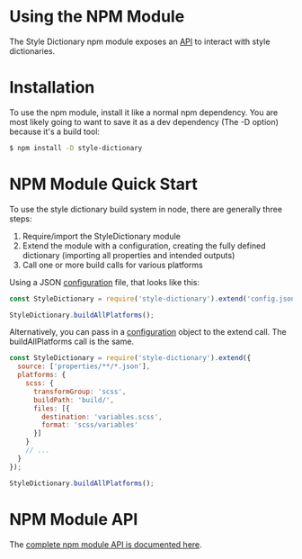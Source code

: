 # Using the NPM Module

The Style Dictionary npm module exposes an [API](api.md) to interact with style dictionaries.


# Installation
To use the npm module, install it like a normal npm dependency. You are most likely going to want to save it as a dev dependency (The -D option) because it's a build tool:
```bash
$ npm install -D style-dictionary
```


# NPM Module Quick Start
To use the style dictionary build system in node, there are generally three steps:
1. Require/import the StyleDictionary module
1. Extend the module with a configuration, creating the fully defined dictionary (importing all properties and intended outputs)
1. Call one or more build calls for various platforms

Using a JSON [configuration](config.md) file, that looks like this:
```javascript
const StyleDictionary = require('style-dictionary').extend('config.json');

StyleDictionary.buildAllPlatforms();
```

Alternatively, you can pass in a [configuration](config.md) object to the extend call. The buildAllPlatforms call is the same.
```javascript
const StyleDictionary = require('style-dictionary').extend({
  source: ['properties/**/*.json'],
  platforms: {
    scss: {
      transformGroup: 'scss',
      buildPath: 'build/',
      files: [{
        destination: 'variables.scss',
        format: 'scss/variables'
      }]
    }
    // ...
  }
});

StyleDictionary.buildAllPlatforms();
```


# NPM Module API
The [complete npm module API is documented here](api.md).
